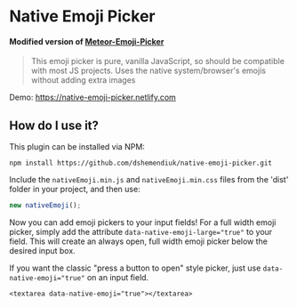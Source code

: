 # Native Emoji Picker

#### Modified version of [Meteor-Emoji-Picker](https://github.com/CreateMarketing/Meteor-Emoji-Picker)

> This emoji picker is pure, vanilla JavaScript, so should be compatible with most JS projects. Uses the native system/browser's emojis without adding extra images

Demo: https://native-emoji-picker.netlify.com

## How do I use it?

This plugin can be installed via NPM:

```
npm install https://github.com/dshemendiuk/native-emoji-picker.git
```

Include the `nativeEmoji.min.js` and `nativeEmoji.min.css` files from the 'dist' folder in your project, and then use:

```js
new nativeEmoji();
```

Now you can add emoji pickers to your input fields! For a full width emoji picker, simply add the attribute `data-native-emoji-large="true"` to your field. This will create an always open, full width emoji picker below the desired input box.

If you want the classic "press a button to open" style picker, just use `data-native-emoji="true"` on an input field. 

```
<textarea data-native-emoji="true"></textarea>
```

